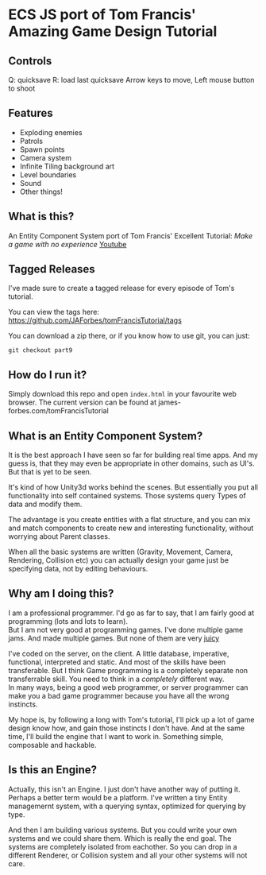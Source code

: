 # ECS JS port of Tom Francis' Amazing Game Design Tutorial

Controls
--------

Q: quicksave
R: load last quicksave
Arrow keys to move, Left mouse button to shoot

Features
--------

- Exploding enemies
- Patrols
- Spawn points
- Camera system
- Infinite Tiling background art
- Level boundaries
- Sound
- Other things!

What is this?
-------------

An Entity Component System port of Tom Francis' Excellent Tutorial: _Make a game with no experience_
[Youtube](https://www.youtube.com/playlist?list=PLUtKzyIe0aB2HjpmBhnsHpK7ig0z7ohWw)

Tagged Releases
---------------

I've made sure to create a tagged release for every episode of Tom's tutorial.

You can view the tags here: https://github.com/JAForbes/tomFrancisTutorial/tags

You can download a zip there, or if you know how to use git, you can just:

```
git checkout part9
```

How do I run it?
----------------

Simply download this repo and open `index.html` in your favourite web browser.
The current version can be found at james-forbes.com/tomFrancisTutorial

What is an Entity Component System?
-----------------------------------

It is the best approach I have seen so far for building real time apps.  And my guess is, that they may even be appropriate
in other domains, such as UI's.  But that is yet to be seen.

It's kind of how Unity3d works behind the scenes.  But essentially you put all functionality into self contained systems. 
Those systems query Types of data and modify them.

The advantage is you create entities with a flat structure, and you can mix and match components to create new and interesting functionality, without worrying about Parent classes.

When all the basic systems are written (Gravity, Movement, Camera, Rendering, Collision etc) you can actually
design your game just be specifying data, not by editing behaviours.

Why am I doing this?
---------------------

I am a professional programmer.  I'd go as far to say, that I am fairly good at programming (lots and lots to learn).  
But I am not very good at programming games.  I've done multiple game jams.  And made multiple games.  But none of them are
very [juicy](https://www.youtube.com/watch?v=AJdEqssNZ-U)

I've coded on the server, on the client.  A little database, imperative, functional, interpreted and static.  And most of
the skills  have been transferable.  But I think Game programming is a completely separate non transferrable skill.  You need to think in a _completely_ different way.  
In many ways, being a good web programmer, or server programmer can make you a bad game programmer because you have all the wrong instincts.

My hope is, by following a long with Tom's tutorial, I'll pick up a lot of game design know how, and gain those instincts I
don't have.  And at the same time, I'll build the engine that I want to work in.  Something simple, composable and hackable.

Is this an Engine?
------------------

Actually, this isn't an Engine.  I just don't have another way of putting it.  Perhaps a better term would be
a platform.  I've written a tiny Entity managemernt system, with a querying syntax, optimized for querying by type.

And then I am building various systems.  But you could write your own systems and we could share them.  Which is really
the end goal.  The systems are completely isolated from eachother.  So you can drop in a different Renderer, or 
Collision system and all your other systems will not care.
